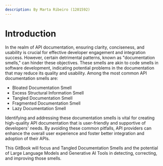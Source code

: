 ```yaml
---
description: By Marta Ribeiro (1201592)
---
```


# Introduction

In the realm of API documentation, ensuring clarity, conciseness, and usability is crucial for effective developer engagement and integration success. However, certain detrimental patterns, known as "documentation smells," can hinder these objectives. These smells are akin to code smells in software development, indicating potential problems in the documentation that may reduce its quality and usability. Among the most common API documentation smells are:

* Bloated Documentation Smell
* Excess Structural Information Smell
* Tangled Documentation Smell
* Fragmented Documentation Smell
* Lazy Documentation Smell

Identifying and addressing these documentation smells is vital for creating high-quality API documentation that is user-friendly and supportive of developers' needs. By avoiding these common pitfalls, API providers can enhance the overall user experience and foster better integration and adoption of their APIs.

This GitBook will focus and Tangled Documentation Smells and the potential of Large Language Models and Generative AI Tools in detecting, correcting, and improving those smells.
